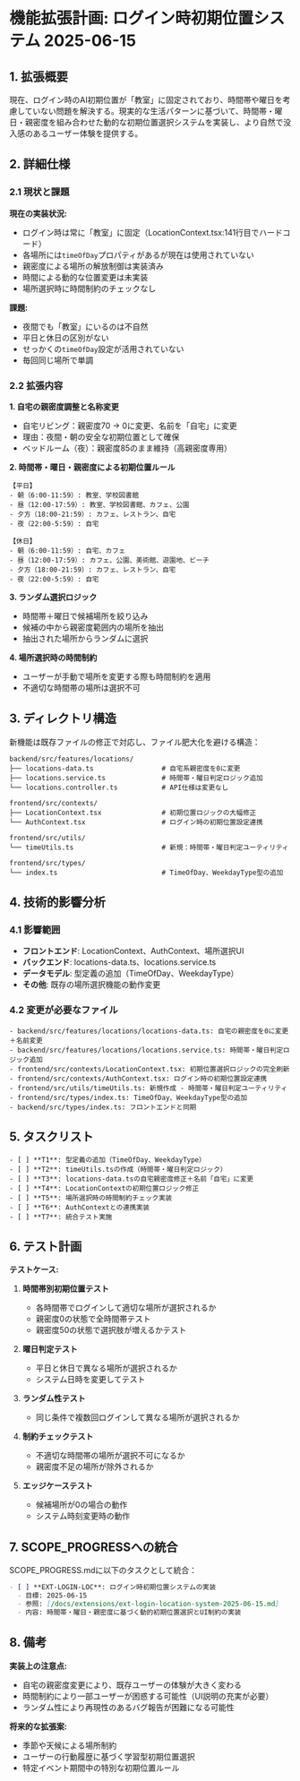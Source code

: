 # 機能拡張計画: ログイン時初期位置システム 2025-06-15

## 1. 拡張概要

現在、ログイン時のAI初期位置が「教室」に固定されており、時間帯や曜日を考慮していない問題を解決する。現実的な生活パターンに基づいて、時間帯・曜日・親密度を組み合わせた動的な初期位置選択システムを実装し、より自然で没入感のあるユーザー体験を提供する。

## 2. 詳細仕様

### 2.1 現状と課題

**現在の実装状況:**
- ログイン時は常に「教室」に固定（LocationContext.tsx:141行目でハードコード）
- 各場所には`timeOfDay`プロパティがあるが現在は使用されていない
- 親密度による場所の解放制御は実装済み
- 時間による動的な位置変更は未実装
- 場所選択時に時間制約のチェックなし

**課題:**
- 夜間でも「教室」にいるのは不自然
- 平日と休日の区別がない
- せっかくの`timeOfDay`設定が活用されていない
- 毎回同じ場所で単調

### 2.2 拡張内容

**1. 自宅の親密度調整と名称変更**
- 自宅リビング：親密度70 → 0に変更、名前を「自宅」に変更
- 理由：夜間・朝の安全な初期位置として確保
- ベッドルーム（夜）：親密度85のまま維持（高親密度専用）

**2. 時間帯・曜日・親密度による初期位置ルール**
```
【平日】
- 朝（6:00-11:59）: 教室、学校図書館
- 昼（12:00-17:59）: 教室、学校図書館、カフェ、公園
- 夕方（18:00-21:59）: カフェ、レストラン、自宅
- 夜（22:00-5:59）: 自宅

【休日】
- 朝（6:00-11:59）: 自宅、カフェ
- 昼（12:00-17:59）: カフェ、公園、美術館、遊園地、ビーチ
- 夕方（18:00-21:59）: カフェ、レストラン、自宅
- 夜（22:00-5:59）: 自宅
```

**3. ランダム選択ロジック**
- 時間帯＋曜日で候補場所を絞り込み
- 候補の中から親密度範囲内の場所を抽出
- 抽出された場所からランダムに選択

**4. 場所選択時の時間制約**
- ユーザーが手動で場所を変更する際も時間制約を適用
- 不適切な時間帯の場所は選択不可

## 3. ディレクトリ構造

新機能は既存ファイルの修正で対応し、ファイル肥大化を避ける構造：

```
backend/src/features/locations/
├── locations-data.ts                 # 自宅系親密度を0に変更
├── locations.service.ts              # 時間帯・曜日判定ロジック追加
└── locations.controller.ts           # API仕様は変更なし

frontend/src/contexts/
├── LocationContext.tsx               # 初期位置ロジックの大幅修正
└── AuthContext.tsx                   # ログイン時の初期位置設定連携

frontend/src/utils/
└── timeUtils.ts                      # 新規：時間帯・曜日判定ユーティリティ

frontend/src/types/
└── index.ts                          # TimeOfDay、WeekdayType型の追加
```

## 4. 技術的影響分析

### 4.1 影響範囲

- **フロントエンド**: LocationContext、AuthContext、場所選択UI
- **バックエンド**: locations-data.ts、locations.service.ts
- **データモデル**: 型定義の追加（TimeOfDay、WeekdayType）
- **その他**: 既存の場所選択機能の動作変更

### 4.2 変更が必要なファイル

```
- backend/src/features/locations/locations-data.ts: 自宅の親密度を0に変更＋名前変更
- backend/src/features/locations/locations.service.ts: 時間帯・曜日判定ロジック追加
- frontend/src/contexts/LocationContext.tsx: 初期位置選択ロジックの完全刷新
- frontend/src/contexts/AuthContext.tsx: ログイン時の初期位置設定連携
- frontend/src/utils/timeUtils.ts: 新規作成 - 時間帯・曜日判定ユーティリティ
- frontend/src/types/index.ts: TimeOfDay、WeekdayType型の追加
- backend/src/types/index.ts: フロントエンドと同期
```

## 5. タスクリスト

```
- [ ] **T1**: 型定義の追加（TimeOfDay、WeekdayType）
- [ ] **T2**: timeUtils.tsの作成（時間帯・曜日判定ロジック）
- [ ] **T3**: locations-data.tsの自宅親密度修正＋名前「自宅」に変更
- [ ] **T4**: LocationContextの初期位置ロジック修正
- [ ] **T5**: 場所選択時の時間制約チェック実装
- [ ] **T6**: AuthContextとの連携実装
- [ ] **T7**: 統合テスト実施
```

## 6. テスト計画

**テストケース:**

1. **時間帯別初期位置テスト**
   - 各時間帯でログインして適切な場所が選択されるか
   - 親密度0の状態で全時間帯テスト
   - 親密度50の状態で選択肢が増えるかテスト

2. **曜日判定テスト**
   - 平日と休日で異なる場所が選択されるか
   - システム日時を変更してテスト

3. **ランダム性テスト**
   - 同じ条件で複数回ログインして異なる場所が選択されるか

4. **制約チェックテスト**
   - 不適切な時間帯の場所が選択不可になるか
   - 親密度不足の場所が除外されるか

5. **エッジケーステスト**
   - 候補場所が0の場合の動作
   - システム時刻変更時の動作

## 7. SCOPE_PROGRESSへの統合

SCOPE_PROGRESS.mdに以下のタスクとして統合：

```markdown
- [ ] **EXT-LOGIN-LOC**: ログイン時初期位置システムの実装
  - 目標: 2025-06-15
  - 参照: [/docs/extensions/ext-login-location-system-2025-06-15.md]
  - 内容: 時間帯・曜日・親密度に基づく動的初期位置選択とUI制約の実装
```

## 8. 備考

**実装上の注意点:**
- 自宅の親密度変更により、既存ユーザーの体験が大きく変わる
- 時間制約により一部ユーザーが困惑する可能性（UI説明の充実が必要）
- ランダム性により再現性のあるバグ報告が困難になる可能性

**将来的な拡張案:**
- 季節や天候による場所制約
- ユーザーの行動履歴に基づく学習型初期位置選択
- 特定イベント期間中の特別な初期位置ルール